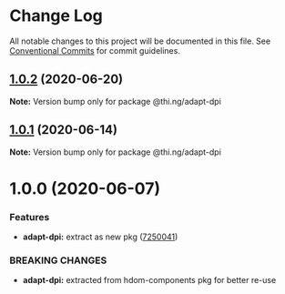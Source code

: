 # Change Log

All notable changes to this project will be documented in this file.
See [Conventional Commits](https://conventionalcommits.org) for commit guidelines.

## [1.0.2](https://github.com/thi-ng/umbrella/compare/@thi.ng/adapt-dpi@1.0.1...@thi.ng/adapt-dpi@1.0.2) (2020-06-20)

**Note:** Version bump only for package @thi.ng/adapt-dpi





## [1.0.1](https://github.com/thi-ng/umbrella/compare/@thi.ng/adapt-dpi@1.0.0...@thi.ng/adapt-dpi@1.0.1) (2020-06-14)

**Note:** Version bump only for package @thi.ng/adapt-dpi





# 1.0.0 (2020-06-07)


### Features

* **adapt-dpi:** extract as new pkg ([7250041](https://github.com/thi-ng/umbrella/commit/7250041e30995844ac20295bdb36b351f5b2ccc8))


### BREAKING CHANGES

* **adapt-dpi:** extracted from hdom-components pkg for better re-use
